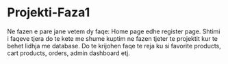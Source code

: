 # Projekti-Faza1

Ne fazen e pare jane vetem dy faqe: Home page edhe register page. Shtimi i faqeve tjera do te kete me shume kuptim ne fazen tjeter te projektit kur te behet lidhja me database. Do te krijohen faqe te reja ku si favorite products, cart products, orders, admin dashboard etj.
